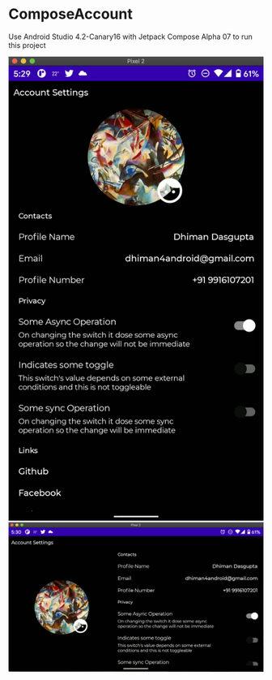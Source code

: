 # ComposeAccount

Use Android Studio 4.2-Canary16 with Jetpack Compose Alpha 07 to run this project

![Portrait](screenshots/Portrait.png)
![Landscape](screenshots/Landscape.png)
